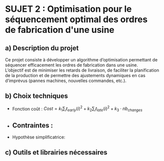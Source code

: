 # SUJET 2 : Optimisation pour le séquencement optimal des ordres de fabrication d'une usine

## a) Description du projet

Ce projet consiste à développer un algorithme d’optimisation permettant de séquencer efficacement les ordres de fabrication dans une usine.  
L’objectif est de minimiser les retards de livraison, de faciliter la planification de la production et de permettre des ajustements dynamiques en cas d’imprévus (pannes machines, nouvelles commandes, etc.).

## b) Choix techniques
- Fonction coût :
  $Cost = k_1\displaystyle\sum_{i} t_{early}(i)^{2} + k_2\displaystyle\sum_{i}t_{late}(i)^{2} + k_3\cdot nb_{changes}$ 
- Contraintes :
  - 
- Hypothèse simplificatrice: 
## c) Outils et librairies nécessaires

